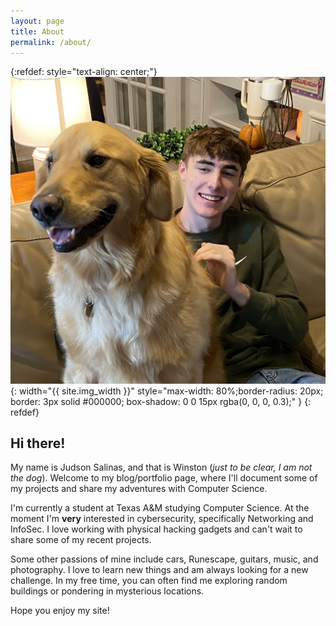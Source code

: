 ```yaml
---
layout: page
title: About
permalink: /about/
---
```


{:refdef: style="text-align: center;"}
![Winston & Judson](/img/me.png){: width="{{ site.img_width }}" style="max-width: 80%;border-radius: 20px; border: 3px solid #000000; box-shadow: 0 0 15px rgba(0, 0, 0, 0.3);" }
{: refdef}


## Hi there! 

My name is Judson Salinas, and that is Winston (*just to be clear, I am not the dog*). Welcome to my blog/portfolio page, where I'll document some of my projects and share my adventures with Computer Science.

I'm currently a student at Texas A&M studying Computer Science. At the moment I'm **very** interested in cybersecurity, specifically Networking and InfoSec. I love working with physical hacking gadgets and can't wait to share some of my recent projects.

Some other passions of mine include cars, Runescape, guitars, music, and photography. I love to learn new things and am always looking for a new challenge. In my free time, you can often find me exploring random buildings or pondering in mysterious locations. 

Hope you enjoy my site!
